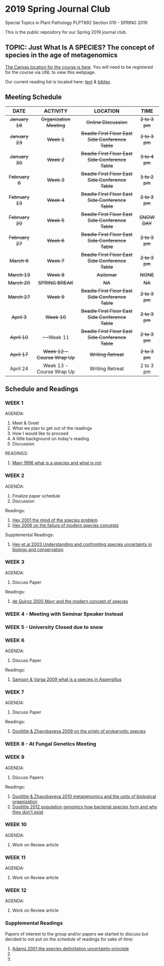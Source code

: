 # **2019 Spring Journal Club**

Special Topics in Plant Pathology PLPT892 Section 010 - SPRING 2019

This is the public repository for our Spring 2019 journal club.

## **TOPIC: Just What Is A SPECIES? The concept of species in the age of metagenomics**

[The Canvas location for the course is here](https://canvas.unl.edu/courses/). You will need to be registered for the course via UNL to view this webpage.

Our current reading list is located here: [text](https://github.com/HerrLab/2019_Spring_Journal_Club/blob/master/citation_list.txt) & [bibtex](https://github.com/HerrLab/2019_Spring_Journal_Club/blob/master/citations.bibtex).

## **Meeting Schedule**

**DATE** | **ACTIVITY** | **LOCATION** | **TIME**
:-----:|:-----:|:-----:|:-----:
~~January 16~~ | ~~Organization Meeting~~ | ~~Online Discussion~~ | ~~2 to 3 pm~~
~~January 23~~ | ~~Week 1~~ | ~~Beadle First Floor East Side Conference Table~~ | ~~2 to 3 pm~~
~~January 30~~ | ~~Week 2~~ | ~~Beadle First Floor East Side Conference Table~~ | ~~3 to 4 pm~~
~~February 6~~ | ~~Week 3~~ | ~~Beadle First Floor East Side Conference Table~~ | ~~1 to 2 pm~~
~~February 13~~ | ~~Week 4~~ | ~~Beadle First Floor East Side Conference Table~~ | ~~2 to 3 pm~~
~~February 20~~ | ~~Week 5~~ | ~~Beadle First Floor East Side Conference Table~~ | ~~SNOW DAY~~
~~February 27~~ | ~~Week 6~~ | ~~Beadle First Floor East Side Conference Table~~ | ~~2 to 3 pm~~
~~March 6~~ | ~~Week 7~~ | ~~Beadle First Floor East Side Conference Table~~ | ~~2 to 3 pm~~
~~March 13~~ | ~~Week 8~~ | ~~Asilomar~~ | ~~NONE~~
~~March 20~~ | ~~SPRING BREAK~~ | ~~NA~~ | ~~NA~~
~~March 27~~ | ~~Week 9~~ | ~~Beadle First Floor East Side Conference Table~~ | ~~2 to 3 pm~~
~~April 3~~ | ~~Week 10~~ | ~~Beadle First Floor East Side Conference Table~~ | ~~2 to 3 pm~~
~~April 10~~ | ~~Week 11 | ~~Beadle First Floor East Side Conference Table~~ | ~~2 to 3 pm~~
~~April 17~~ | ~~Week 12 - Course Wrap Up~~ | ~~Writing Retreat~~ | ~~2 to 3 pm~~
April 24 | Week 13 - Course Wrap Up | Writing Retreat | 2 to 3 pm

## **Schedule and Readings**

### **WEEK 1**
AGENDA:
1. Meet & Greet
2. What we plan to get out of the readings
3. How I would like to proceed
4. A little background on today's reading
5. Discussion

READINGS:
1. [Mayr 1996 what is a species and what is not](https://github.com/HerrLab/2019_Spring_Journal_Club/blob/master/READINGS/Mayr%201996%20what%20is%20a%20species%20and%20what%20is%20not.pdf)

### **WEEK 2**
AGENDA:
1. Finalize paper schedule
2. Discussion

Readings:
1. [Hey 2001 the mind of the species problem](https://github.com/HerrLab/2019_Spring_Journal_Club/blob/master/READINGS/Hey%202001%20the%20mind%20of%20the%20species%20problem%20OPINION.pdf)
2. [Hey 2006 on the failure of modern species concepts](https://github.com/HerrLab/2019_Spring_Journal_Club/blob/master/READINGS/Hey%202006%20on%20the%20failure%20of%20modern%20species%20concepts%20OPINION.pdf)

Supplemental Readings:
1. [Hey et al 2003 Understanding and confronting species uncertainty in biology and conservation](https://github.com/HerrLab/2019_Spring_Journal_Club/blob/master/READINGS/Hey%20et%20al%202003%20Understanding%20and%20confronting%20species%20uncertainty%20in%20biology%20and%20conservation%20REVIEW.pdf)


### **WEEK 3**
AGENDA:
1. Discuss Paper

Readings:
1. [de Quiroz 2005 Mayr and the modern concept of species](https://github.com/HerrLab/2019_Spring_Journal_Club/blob/master/READINGS/de%20Quiroz%202005%20Mayr%20and%20the%20modern%20concept%20of%20species.pdf)

### **WEEK 4 - Meeting with Seminar Speaker Instead**

### **WEEK 5 - University Closed due to snow**

### **WEEK 6**
AGENDA:
1. Discuss Paper

Readings:
1. [Samson & Varga 2009 what is a species in Aspergillus](https://github.com/HerrLab/2019_Spring_Journal_Club/blob/master/READINGS/Samson%20%26%20Varga%202009%20what%20is%20a%20species%20in%20Aspergillus.pdf)

### **WEEK 7**
AGENDA:
1. Discuss Paper

Readings:
1. [Doolittle & Zhaxybayeva 2009 on the origin of prokaryotic species](https://github.com/HerrLab/2019_Spring_Journal_Club/blob/master/READINGS/Doolittle%20%26%20Zhaxybayeva%202009%20on%20the%20origin%20of%20prokaryotic%20species.pdf)

### **WEEK 8 - At Fungal Genetics Meeting**

### **WEEK 9**
AGENDA:
1. Discuss Papers

Readings:
1. [Doolittle & Zhaxybayeva 2010 metagenomics and the units of biological organization](https://github.com/HerrLab/2019_Spring_Journal_Club/blob/master/READINGS/Doolittle%20%26%20Zhaxybayeva%202010%20metagenomics%20and%20the%20units%20of%20biological%20organization.pdf)
2. [Doolittle 2012 population genomics how bacterial species form and why they don't exist](https://github.com/HerrLab/2019_Spring_Journal_Club/blob/master/READINGS/Doolittle%202012%20population%20genomics%20how%20bacterial%20species%20form%20and%20why%20they%20don't%20exist.pdf)

### **WEEK 10** 
AGENDA:
1. Work on Review article

### **WEEK 11**
AGENDA:
1. Work on Review article

### **WEEK 12**
AGENDA:
1. Work on Review article

### Supplemental Readings

Papers of interest to the group and/or papers we started to discuss but decided to not put on the schedule of readings for sake of time:

1. [Adams 2001 the species delimitation uncertainty principle](https://github.com/HerrLab/2019_Spring_Journal_Club/blob/master/READINGS/Adams%202001%20the%20species%20delimitation%20uncertainty%20principle.pdf)
2. 
3. 


